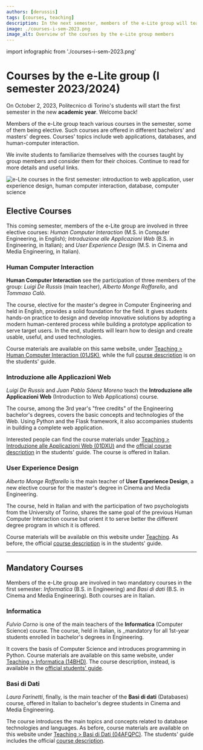 ```yaml
---
authors: [derussis]
tags: [courses, teaching]
description: In the next semester, members of the e-Lite group will teach various elective and mandatory courses. In welcoming back Politecnico's students, we invite them to look at our offering.
image: ./courses-i-sem-2023.png
image_alt: Overview of the courses by the e-Lite group members
---
```


import infographic from './courses-i-sem-2023.png'

# Courses by the e-Lite group (I semester 2023/2024)

On October 2, 2023, Politecnico di Torino's students will start the first semester in the new __academic year__. Welcome back!

Members of the e-Lite group teach various courses in the semester, some of them being elective. Such courses are offered in different bachelors' and masters' degrees. Courses' topics include web applications, databases, and human-computer interaction. 

We invite students to familiarize themselves with the courses taught by group members and consider them for their choices. Continue to read for more details and useful links.

<p className="text--center"><img src={infographic} alt="e-Lite courses in the first semester: introduction to web application, user experience design, human computer interaction, database, computer science"></img></p>

<!-- truncate -->

## Elective Courses
This coming semester, members of the e-Lite group are involved in three elective courses: _Human Computer Interaction_ (M.S. in Computer Engineering, in English); _Introduzione alle Applicazioni Web_ (B.S. in Engineering, in Italian); and _User Experience Design_ (M.S. in Cinema and Media Engineering, in Italian).

### Human Computer Interaction
__Human Computer Interaction__ see the participation of three members of the group: _Luigi De Russis_ (main teacher), _Alberto Monge Roffarello_, and _Tommaso Calò_. 

The course, elective for the master's degree in Computer Engineering and held in English, provides a solid foundation for the field. It gives students hands-on practice to design and develop innovative solutions by adopting a modern human-centered process while building a prototype application to serve target users. In the end, students will learn how to design and create usable, useful, and used technologies.

Course materials are available on this same website, under [Teaching > Human Computer Interaction (01JSK)](/teaching/02jsk-hci), while the full [course description](https://didattica.polito.it/pls/portal30/gap.pkg_guide.viewGap?p_cod_ins=02JSKOV) is on the students' guide.

### Introduzione alle Applicazioni Web
_Luigi De Russis_ and _Juan Pablo Sáenz Moreno_ teach the __Introduzione alle Applicazioni Web__ (Introduction to Web Applications) course.

The course, among the 3rd year's "free credits" of the Engineering bachelor's degrees, covers the basic concepts and technologies of the Web. Using Python and the Flask framework, it also accompanies students in building a complete web application.

Interested people can find the course materials under [Teaching > Introduzione alle Applicazioni Web (01DXU)](teaching/01dxu-iaw) and the [official course description](https://didattica.polito.it/pls/portal30/gap.pkg_guide.viewGap?p_cod_ins=01DXU) in the students' guide. The course is offered in Italian.

### User Experience Design
_Alberto Monge Roffarello_ is the main teacher of __User Experience Design__, a new elective course for the master's degree in Cinema and Media Engineering. 

The course, held in Italian and with the participation of two psychologists from the University of Torino, shares the same goal of the previous Human Computer Interaction course but orient it to serve better the different degree program in which it is offered.

Course materials will be available on this website under [Teaching](/teaching). As before, the official [course description](https://didattica.polito.it/pls/portal30/gap.pkg_guide.viewGap?p_cod_ins=01HFXPD) is in the students' guide.

---

## Mandatory Courses
Members of the e-Lite group are involved in two mandatory courses in the first semester: _Informatica_ (B.S. in Engineering) and _Basi di dati_ (B.S. in Cinema and Media Engineering). Both courses are in Italian.

### Informatica
_Fulvio Corno_ is one of the main teachers of the __Informatica__ (Computer Science) course. The course, held in Italian, is _mandatory for all 1st-year students enrolled in bachelor's degrees in Engineering. 

It covers the basis of Computer Science and introduces programming in Python. Course materials are available on this same website, under [Teaching > Informatica (14BHD)](teaching/14bhd-informatica). The course description, instead, is available in the [official students' guide](https://didattica.polito.it/pls/portal30/gap.pkg_guide.viewGap?p_cod_ins=14BHDNX).

### Basi di Dati
_Laura Farinetti_, finally, is the main teacher of the __Basi di dati__ (Databases) course, offered in Italian to bachelor's degree students in Cinema and Media Engineering. 

The course introduces the main topics and concepts related to database technologies and languages. As before, course materials are available on this website under [Teaching > Basi di Dati (04AFQPC)](teaching/04afqpc-bdcin). The students' guide includes the official [course description](https://didattica.polito.it/pls/portal30/gap.pkg_guide.viewGap?p_cod_ins=04AFQPC).
